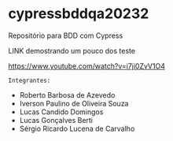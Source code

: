 # cypressbddqa20232
Repositório para BDD com Cypress

LINK demostrando um pouco dos teste

https://www.youtube.com/watch?v=i7ji0ZvV1O4

 ``Integrantes:``

 - Roberto Barbosa de Azevedo
 - Iverson Paulino de Oliveira Souza
 - Lucas Candido Domingos
 - Lucas Gonçalves Berti
 - Sérgio Ricardo Lucena de Carvalho


